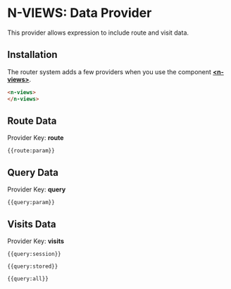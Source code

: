 # N-VIEWS: Data Provider

This provider allows expression to include route and visit data.

## Installation

The router system adds a few providers when you use the component **[\<n-views\>](/components/n-views)**. 

```html
<n-views>
</n-views>
```

## Route Data

Provider Key: **route**

    {{route:param}}

## Query Data


Provider Key: **query**

    {{query:param}}

## Visits Data

Provider Key: **visits**

    {{query:session}}

    {{query:stored}}

    {{query:all}}